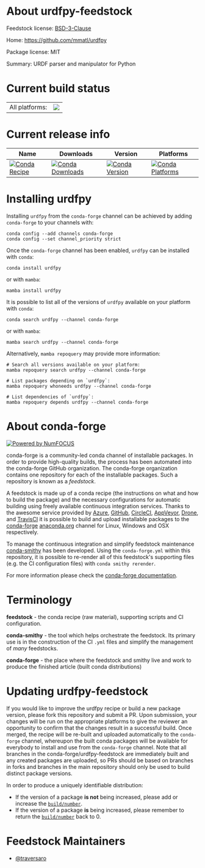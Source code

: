 About urdfpy-feedstock
======================

Feedstock license: [BSD-3-Clause](https://github.com/conda-forge/urdfpy-feedstock/blob/main/LICENSE.txt)

Home: https://github.com/mmatl/urdfpy

Package license: MIT

Summary: URDF parser and manipulator for Python

Current build status
====================


<table><tr><td>All platforms:</td>
    <td>
      <a href="https://dev.azure.com/conda-forge/feedstock-builds/_build/latest?definitionId=14776&branchName=main">
        <img src="https://dev.azure.com/conda-forge/feedstock-builds/_apis/build/status/urdfpy-feedstock?branchName=main">
      </a>
    </td>
  </tr>
</table>

Current release info
====================

| Name | Downloads | Version | Platforms |
| --- | --- | --- | --- |
| [![Conda Recipe](https://img.shields.io/badge/recipe-urdfpy-green.svg)](https://anaconda.org/conda-forge/urdfpy) | [![Conda Downloads](https://img.shields.io/conda/dn/conda-forge/urdfpy.svg)](https://anaconda.org/conda-forge/urdfpy) | [![Conda Version](https://img.shields.io/conda/vn/conda-forge/urdfpy.svg)](https://anaconda.org/conda-forge/urdfpy) | [![Conda Platforms](https://img.shields.io/conda/pn/conda-forge/urdfpy.svg)](https://anaconda.org/conda-forge/urdfpy) |

Installing urdfpy
=================

Installing `urdfpy` from the `conda-forge` channel can be achieved by adding `conda-forge` to your channels with:

```
conda config --add channels conda-forge
conda config --set channel_priority strict
```

Once the `conda-forge` channel has been enabled, `urdfpy` can be installed with `conda`:

```
conda install urdfpy
```

or with `mamba`:

```
mamba install urdfpy
```

It is possible to list all of the versions of `urdfpy` available on your platform with `conda`:

```
conda search urdfpy --channel conda-forge
```

or with `mamba`:

```
mamba search urdfpy --channel conda-forge
```

Alternatively, `mamba repoquery` may provide more information:

```
# Search all versions available on your platform:
mamba repoquery search urdfpy --channel conda-forge

# List packages depending on `urdfpy`:
mamba repoquery whoneeds urdfpy --channel conda-forge

# List dependencies of `urdfpy`:
mamba repoquery depends urdfpy --channel conda-forge
```


About conda-forge
=================

[![Powered by
NumFOCUS](https://img.shields.io/badge/powered%20by-NumFOCUS-orange.svg?style=flat&colorA=E1523D&colorB=007D8A)](https://numfocus.org)

conda-forge is a community-led conda channel of installable packages.
In order to provide high-quality builds, the process has been automated into the
conda-forge GitHub organization. The conda-forge organization contains one repository
for each of the installable packages. Such a repository is known as a *feedstock*.

A feedstock is made up of a conda recipe (the instructions on what and how to build
the package) and the necessary configurations for automatic building using freely
available continuous integration services. Thanks to the awesome service provided by
[Azure](https://azure.microsoft.com/en-us/services/devops/), [GitHub](https://github.com/),
[CircleCI](https://circleci.com/), [AppVeyor](https://www.appveyor.com/),
[Drone](https://cloud.drone.io/welcome), and [TravisCI](https://travis-ci.com/)
it is possible to build and upload installable packages to the
[conda-forge](https://anaconda.org/conda-forge) [anaconda.org](https://anaconda.org/)
channel for Linux, Windows and OSX respectively.

To manage the continuous integration and simplify feedstock maintenance
[conda-smithy](https://github.com/conda-forge/conda-smithy) has been developed.
Using the ``conda-forge.yml`` within this repository, it is possible to re-render all of
this feedstock's supporting files (e.g. the CI configuration files) with ``conda smithy rerender``.

For more information please check the [conda-forge documentation](https://conda-forge.org/docs/).

Terminology
===========

**feedstock** - the conda recipe (raw material), supporting scripts and CI configuration.

**conda-smithy** - the tool which helps orchestrate the feedstock.
                   Its primary use is in the construction of the CI ``.yml`` files
                   and simplify the management of *many* feedstocks.

**conda-forge** - the place where the feedstock and smithy live and work to
                  produce the finished article (built conda distributions)


Updating urdfpy-feedstock
=========================

If you would like to improve the urdfpy recipe or build a new
package version, please fork this repository and submit a PR. Upon submission,
your changes will be run on the appropriate platforms to give the reviewer an
opportunity to confirm that the changes result in a successful build. Once
merged, the recipe will be re-built and uploaded automatically to the
`conda-forge` channel, whereupon the built conda packages will be available for
everybody to install and use from the `conda-forge` channel.
Note that all branches in the conda-forge/urdfpy-feedstock are
immediately built and any created packages are uploaded, so PRs should be based
on branches in forks and branches in the main repository should only be used to
build distinct package versions.

In order to produce a uniquely identifiable distribution:
 * If the version of a package **is not** being increased, please add or increase
   the [``build/number``](https://docs.conda.io/projects/conda-build/en/latest/resources/define-metadata.html#build-number-and-string).
 * If the version of a package **is** being increased, please remember to return
   the [``build/number``](https://docs.conda.io/projects/conda-build/en/latest/resources/define-metadata.html#build-number-and-string)
   back to 0.

Feedstock Maintainers
=====================

* [@traversaro](https://github.com/traversaro/)

